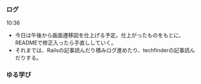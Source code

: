 ### ログ
10:36  
- 今日は午後から画面遷移図を仕上げる予定。仕上がったものをもとに、READMEで修正入ったら手直ししていく。  
- それまでは、Railsの記事読んだり積みログ進めたり、techfinderの記事読んだりする。

### ゆる学び
